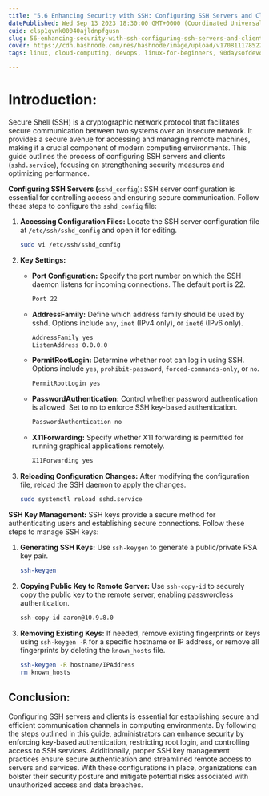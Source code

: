 ```yaml
---
title: "5.6 Enhancing Security with SSH: Configuring SSH Servers and Clients"
datePublished: Wed Sep 13 2023 18:30:00 GMT+0000 (Coordinated Universal Time)
cuid: clsp1qvnk00040ajldnpfgusn
slug: 56-enhancing-security-with-ssh-configuring-ssh-servers-and-clients
cover: https://cdn.hashnode.com/res/hashnode/image/upload/v1708111785225/376c7a98-893a-4527-b0f8-eb1516875797.png
tags: linux, cloud-computing, devops, linux-for-beginners, 90daysofdevops, shubhamlondhe, trainwithshubham, lfcs, powertocloud

---
```


# **Introduction:**

Secure Shell (SSH) is a cryptographic network protocol that facilitates secure communication between two systems over an insecure network. It provides a secure avenue for accessing and managing remote machines, making it a crucial component of modern computing environments. This guide outlines the process of configuring SSH servers and clients (`sshd.service`), focusing on strengthening security measures and optimizing performance.

**Configuring SSH Servers (**`sshd_config`): SSH server configuration is essential for controlling access and ensuring secure communication. Follow these steps to configure the `sshd_config` file:

1. **Accessing Configuration Files:** Locate the SSH server configuration file at `/etc/ssh/sshd_config` and open it for editing.
    
    ```bash
    sudo vi /etc/ssh/sshd_config
    ```
    
2. **Key Settings:**
    
    * **Port Configuration:** Specify the port number on which the SSH daemon listens for incoming connections. The default port is 22.
        
        ```bash
        Port 22
        ```
        
    * **AddressFamily:** Define which address family should be used by sshd. Options include `any`, `inet` (IPv4 only), or `inet6` (IPv6 only).
        
        ```bash
        AddressFamily yes
        ListenAddress 0.0.0.0
        ```
        
    * **PermitRootLogin:** Determine whether root can log in using SSH. Options include `yes`, `prohibit-password`, `forced-commands-only`, or `no`.
        
        ```bash
        PermitRootLogin yes
        ```
        
    * **PasswordAuthentication:** Control whether password authentication is allowed. Set to `no` to enforce SSH key-based authentication.
        
        ```bash
        PasswordAuthentication no
        ```
        
    * **X11Forwarding:** Specify whether X11 forwarding is permitted for running graphical applications remotely.
        
        ```bash
        X11Forwarding yes
        ```
        
3. **Reloading Configuration Changes:** After modifying the configuration file, reload the SSH daemon to apply the changes.
    
    ```bash
    sudo systemctl reload sshd.service
    ```
    

**SSH Key Management:** SSH keys provide a secure method for authenticating users and establishing secure connections. Follow these steps to manage SSH keys:

1. **Generating SSH Keys:** Use `ssh-keygen` to generate a public/private RSA key pair.
    
    ```bash
    ssh-keygen
    ```
    
2. **Copying Public Key to Remote Server:** Use `ssh-copy-id` to securely copy the public key to the remote server, enabling passwordless authentication.
    
    ```bash
    ssh-copy-id aaron@10.9.8.0
    ```
    
3. **Removing Existing Keys:** If needed, remove existing fingerprints or keys using `ssh-keygen -R` for a specific hostname or IP address, or remove all fingerprints by deleting the `known_hosts` file.
    
    ```bash
    ssh-keygen -R hostname/IPAddress
    rm known_hosts
    ```
    

## **Conclusion:**

Configuring SSH servers and clients is essential for establishing secure and efficient communication channels in computing environments. By following the steps outlined in this guide, administrators can enhance security by enforcing key-based authentication, restricting root login, and controlling access to SSH services. Additionally, proper SSH key management practices ensure secure authentication and streamlined remote access to servers and services. With these configurations in place, organizations can bolster their security posture and mitigate potential risks associated with unauthorized access and data breaches.